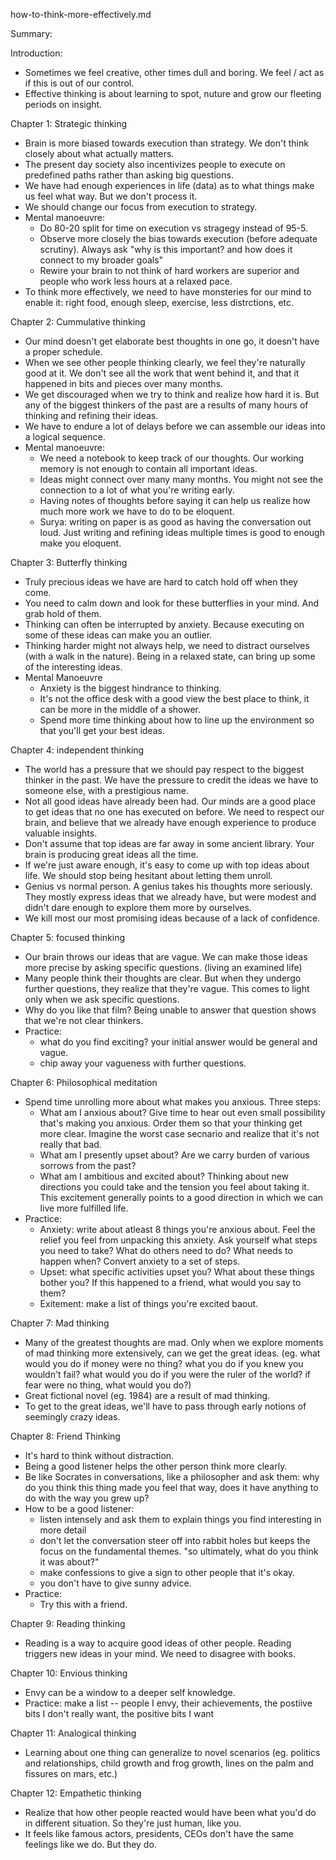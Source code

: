 how-to-think-more-effectively.md

Summary:



Introduction:
- Sometimes we feel creative, other times dull and boring. We feel / act as if this is out of our control. 
- Effective thinking is about learning to spot, nuture and grow our fleeting periods on insight. 

Chapter 1: Strategic thinking
- Brain is more biased towards execution than strategy. We don't think closely about what actually matters.
- The present day society also incentivizes people to execute on predefined paths rather than asking big questions.
- We have had enough experiences in life (data) as to what things make us feel what way. But we don't process it.
- We should change our focus from execution to strategy. 
- Mental manoeuvre:
	- Do 80-20 split for time on execution vs stragegy instead of 95-5.
	- Observe more closely the bias towards execution (before adequate scrutiny). Always ask "why is this important? and how does it connect to my broader goals"
	- Rewire your brain to not think of hard workers are superior and people who work less hours at a relaxed pace.
- To think more effectively, we need to have monsteries for our mind to enable it: right food, enough sleep, exercise, less distrctions, etc.

Chapter 2: Cummulative thinking
- Our mind doesn't get elaborate best thoughts in one go, it doesn't have a proper schedule.
- When we see other people thinking clearly, we feel they're naturally good at it. We don't see all the work that went behind it, and that it happened in bits and pieces over many months.
- We get discouraged when we try to think and realize how hard it is. But any of the biggest thinkers of the past are a results of many hours of thinking and refining their ideas. 
- We have to endure a lot of delays before we can assemble our ideas into a logical sequence. 
- Mental manoeuvre:
	- We need a notebook to keep track of our thoughts. Our working memory is not enough to contain all important ideas. 
	- Ideas might connect over many many months. You might not see the connection to a lot of what you're writing early. 
	- Having notes of thoughts before saying it can help us realize how much more work we have to do to be eloquent. 
	- Surya: writing on paper is as good as having the conversation out loud. Just writing and refining ideas multiple times is good to enough make you eloquent.

Chapter 3: Butterfly thinking
- Truly precious ideas we have are hard to catch hold off when they come.
- You need to calm down and look for these butterflies in your mind. And grab hold of them. 
- Thinking can often be interrupted by anxiety. Because executing on some of these ideas can make you an outlier.  
- Thinking harder might not always help, we need to distract ourselves (with a walk in the nature). Being in a relaxed state, can bring up some of the interesting ideas.
- Mental Manoeuvre
	- Anxiety is the biggest hindrance to thinking. 
	- It's not the office desk with a good view the best place to think, it can be more in the middle of a shower.
	- Spend more time thinking about how to line up the environment so that you'll get your best ideas. 

Chapter 4: independent thinking
- The world has a pressure that we should pay respect to the biggest thinker in the past. We have the pressure to credit the ideas we have to someone else, with a prestigious name.
- Not all good ideas have already been had. Our minds are a good place to get ideas that no one has executed on before. We need to respect our brain, and believe that we already have enough experience to produce valuable insights. 
- Don't assume that top ideas are far away in some ancient library. Your brain is producing great ideas all the time.
- If we're just aware enough, it's easy to come up with top ideas about life. We should stop being hesitant about letting them unroll.
- Genius vs normal person. A genius takes his thoughts more seriously. They mostly express ideas that we already have, but were modest and didn't dare enough to explore them more by ourselves.
- We kill most our most promising ideas because of a lack of confidence.

Chapter 5: focused thinking
- Our brain throws our ideas that are vague. We can make those ideas more precise by asking specific questions. (living an examined life)
- Many people think their thoughts are clear. But when they undergo further questions, they realize that they're vague. This comes to light only when we ask specific questions. 
- Why do you like that film? Being unable to answer that question shows that we're not clear thinkers.
- Practice:
	- what do you find exciting? your initial answer would be general and vague.
	- chip away your vagueness with further questions.  

Chapter 6: Philosophical meditation
- Spend time unrolling more about what makes you anxious. Three steps:
	- What am I anxious about? Give time to hear out even small possibility that's making you anxious. Order them so that your thinking get more clear. Imagine the worst case secnario and realize that it's not really that bad.
	- What am I presently upset about? Are we carry burden of various sorrows from the past? 
	- What am I ambitious and excited about? Thinking about new directions you could take and the tension you feel about taking it. This excitement generally points to a good direction in which we can live more fulfilled life.
- Practice:
	- Anxiety: write about atleast 8 things you're anxious about. Feel the relief you feel from unpacking this anxiety. Ask yourself what steps you need to take? What do others need to do? What needs to happen when? Convert anxiety to a set of steps.
	- Upset: what specific activities upset you? What about these things bother you? If this happened to a friend, what would you say to them?
	- Exitement: make a list of things you're excited baout.

Chapter 7: Mad thinking
- Many of the greatest thoughts are mad. Only when we explore moments of mad thinking more extensively, can we get the great ideas. (eg. what would you do if money were no thing? what you do if you knew you wouldn't fail? what would you do if you were the ruler of the world? if fear were no thing, what would you do?)
- Great fictional novel (eg. 1984) are a result of mad thinking.
- To get to the great ideas, we'll have to pass through early notions of seemingly crazy ideas.

Chapter 8: Friend Thinking
- It's hard to think without distraction. 
- Being a good listener helps the other person think more clearly. 
- Be like Socrates in conversations, like a philosopher and ask them: why do you think this thing made you feel that way, does it have anything to do with the way you grew up?
- How to be a good listener:
	- listen intensely and ask them to explain things you find interesting in more detail
	- don't let the conversation steer off into rabbit holes but keeps the focus on the fundamental themes. "so ultimately, what do you think it was about?"
	- make confessions to give a sign to other people that it's okay.
	- you don't have to give sunny advice. 
- Practice:
	- Try this with a friend.

Chapter 9: Reading thinking
- Reading is a way to acquire good ideas of other people. Reading triggers new ideas in your mind. We need to disagree with books. 

Chapter 10: Envious thinking
- Envy can be a window to a deeper self knowledge. 
- Practice: make a list -- people I envy, their achievements, the postiive bits I don't really want, the positive bits I want

Chapter 11: Analogical thinking
- Learning about one thing can generalize to novel scenarios (eg. politics and relationships, child growth and frog growth, lines on the palm and fissures on mars, etc.)

Chapter 12: Empathetic thinking
- Realize that how other people reacted would have been what you'd do in different situation. So they're just human, like you.
- It feels like famous actors, presidents, CEOs don't have the same feelings like we do. But they do. 






